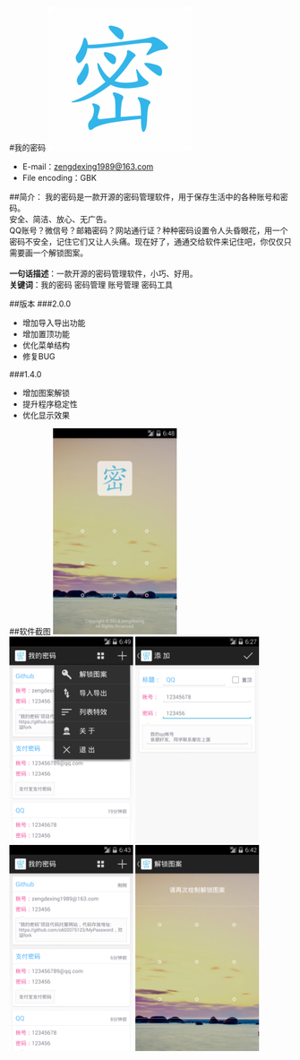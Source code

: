 #我的密码
<img src="icon.png" width="256px"/>

* E-mail：zengdexing1989@163.com
* File encoding：GBK

##简介：
我的密码是一款开源的密码管理软件，用于保存生活中的各种账号和密码。<br />
安全、简洁、放心、无广告。<br />
QQ账号？微信号？邮箱密码？网站通行证？种种密码设置令人头昏眼花，用一个密码不安全，记住它们又让人头痛。现在好了，通通交给软件来记住吧，你仅仅只需要画一个解锁图案。<br />
<br />
<strong>一句话描述</strong>：一款开源的密码管理软件，小巧、好用。<br />
<strong>关键词</strong>：我的密码 密码管理 账号管理 密码工具<br />

##版本
###2.0.0
- 增加导入导出功能
- 增加置顶功能
- 优化菜单结构
- 修复BUG

###1.4.0
- 增加图案解锁
- 提升程序稳定性
- 优化显示效果

##软件截图
<img src="Screenshot/01.png" width="221px"/>
<img src="Screenshot/02.png" width="221px"/>
<img src="Screenshot/03.png" width="221px"/>
<img src="Screenshot/04.png" width="221px"/>
<img src="Screenshot/05.png" width="221px"/>
